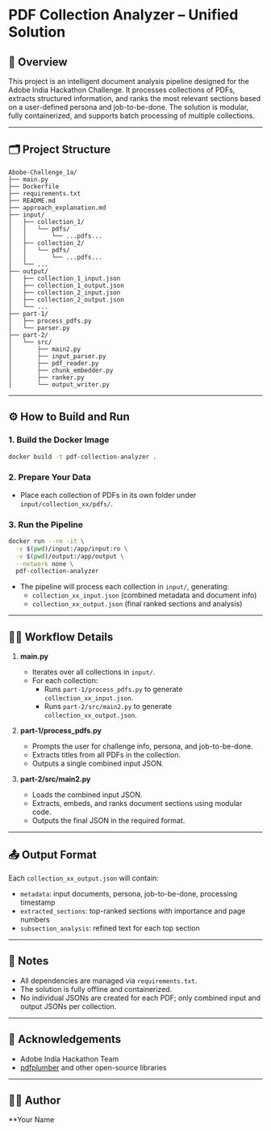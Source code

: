 # PDF Collection Analyzer – Unified Solution

## 🚀 Overview

This project is an intelligent document analysis pipeline designed for the Adobe India Hackathon Challenge. It processes collections of PDFs, extracts structured information, and ranks the most relevant sections based on a user-defined persona and job-to-be-done. The solution is modular, fully containerized, and supports batch processing of multiple collections.

---

## 🗂️ Project Structure

```
Abobe-Challenge_1a/
├── main.py
├── Dockerfile
├── requirements.txt
├── README.md
├── approach_explanation.md
├── input/
│   ├── collection_1/
│   │   └── pdfs/
│   │       └── ...pdfs...
│   ├── collection_2/
│   │   └── pdfs/
│   │       └── ...pdfs...
│   └── ...
├── output/
│   ├── collection_1_input.json
│   ├── collection_1_output.json
│   ├── collection_2_input.json
│   ├── collection_2_output.json
│   └── ...
├── part-1/
│   ├── process_pdfs.py
│   └── parser.py
├── part-2/
│   └── src/
│       ├── main2.py
│       ├── input_parser.py
│       ├── pdf_reader.py
│       ├── chunk_embedder.py
│       ├── ranker.py
│       └── output_writer.py
```

---

## ⚙️ How to Build and Run

### 1. **Build the Docker Image**

```bash
docker build -t pdf-collection-analyzer .
```

### 2. **Prepare Your Data**

- Place each collection of PDFs in its own folder under `input/collection_xx/pdfs/`.

### 3. **Run the Pipeline**

```bash
docker run --rm -it \
  -v $(pwd)/input:/app/input:ro \
  -v $(pwd)/output:/app/output \
  --network none \
  pdf-collection-analyzer
```

- The pipeline will process each collection in `input/`, generating:
  - `collection_xx_input.json` (combined metadata and document info)
  - `collection_xx_output.json` (final ranked sections and analysis)

---

## 🧑‍💻 Workflow Details

1. **main.py**  
   - Iterates over all collections in `input/`.
   - For each collection:
     - Runs `part-1/process_pdfs.py` to generate `collection_xx_input.json`.
     - Runs `part-2/src/main2.py` to generate `collection_xx_output.json`.

2. **part-1/process_pdfs.py**  
   - Prompts the user for challenge info, persona, and job-to-be-done.
   - Extracts titles from all PDFs in the collection.
   - Outputs a single combined input JSON.

3. **part-2/src/main2.py**  
   - Loads the combined input JSON.
   - Extracts, embeds, and ranks document sections using modular code.
   - Outputs the final JSON in the required format.

---

## 📤 Output Format

Each `collection_xx_output.json` will contain:
- `metadata`: input documents, persona, job-to-be-done, processing timestamp
- `extracted_sections`: top-ranked sections with importance and page numbers
- `subsection_analysis`: refined text for each top section

---

## 📝 Notes

- All dependencies are managed via `requirements.txt`.
- The solution is fully offline and containerized.
- No individual JSONs are created for each PDF; only combined input and output JSONs per collection.

---

## 🙏 Acknowledgements

- Adobe India Hackathon Team
- [pdfplumber](https://github.com/jsvine/pdfplumber) and other open-source libraries

---

## 👨‍💻 Author

**Your Name